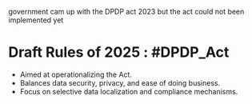 
 government cam up with the DPDP act 2023 but the act could not been implemented yet


#  Draft Rules of 2025 : #DPDP_Act
- Aimed at operationalizing the Act.
- Balances data security, privacy, and ease of doing business.
- Focus on selective data localization and compliance mechanisms.